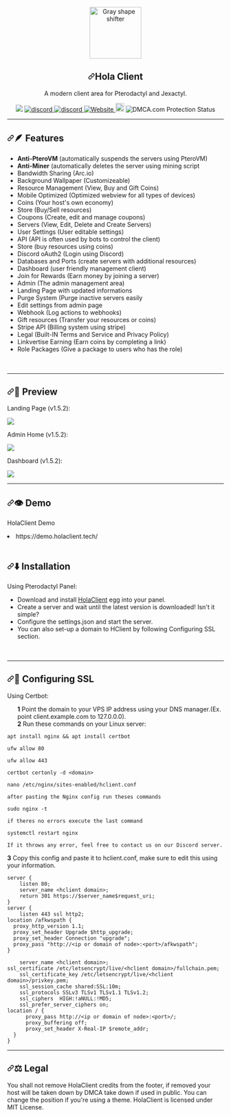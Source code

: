 <link href="https://fonts.googleapis.com/css?family=Poppins:300,400,500,600,700,800,900" rel="stylesheet">
   <div data-target="readme-toc.content" class="Box-body px-5 pb-5">
            <article class="markdown-body entry-content container-lg" itemprop="text"><p align="center" dir="auto"><a href="https://github.com/CR072/HolaClient"><img src="https://media.discordapp.net/attachments/1074689223250153513/1081090224408510575/hsw.png" alt="Gray shape shifter" height="120" data-animated-image="" data-canonical-src="https://media.discordapp.net/attachments/984837636457918465/1000014634012647464/giphy.gif" style="max-width: 100%;"></a></p>
<h1 align="center" tabindex="-1" dir="auto"><a class="anchor" aria-hidden="true" href=""><svg class="octicon octicon-link" viewBox="0 0 16 16" version="1.1" width="16" height="16" aria-hidden="true"><path d="m7.775 3.275 1.25-1.25a3.5 3.5 0 1 1 4.95 4.95l-2.5 2.5a3.5 3.5 0 0 1-4.95 0 .751.751 0 0 1 .018-1.042.751.751 0 0 1 1.042-.018 1.998 1.998 0 0 0 2.83 0l2.5-2.5a2.002 2.002 0 0 0-2.83-2.83l-1.25 1.25a.751.751 0 0 1-1.042-.018.751.751 0 0 1-.018-1.042Zm-4.69 9.64a1.998 1.998 0 0 0 2.83 0l1.25-1.25a.751.751 0 0 1 1.042.018.751.751 0 0 1 .018 1.042l-1.25 1.25a3.5 3.5 0 1 1-4.95-4.95l2.5-2.5a3.5 3.5 0 0 1 4.95 0 .751.751 0 0 1-.018 1.042.751.751 0 0 1-1.042.018 1.998 1.998 0 0 0-2.83 0l-2.5 2.5a1.998 1.998 0 0 0 0 2.83Z"></path></svg></a>Hola Client</h1>
<p align="center" dir="auto">A modern client area for Pterodactyl and Jexactyl.</p>
               <p align="center">
<a><img src="https://img.shields.io/github/downloads/CR072/HolaClient/total"/>
<a href="https://discord.gg/CvqRH9TrYK"><img src="https://img.shields.io/discord/1038719273658499072?color=blue&label=Discord&logo=HolaClient&logoColor=blue" alt="discord" />
<a href="https://discord.gg/Dms5dsmVAs"><img src="https://img.shields.io/discord/977112336873697310?color=blue&label=Holasmp&logoColor=blue" alt="discord" />
<a href="https://holaclient.tech/docs"><img alt="Website" src="https://img.shields.io/website?down_color=lightred&down_message=Offline&label=Docs&up_color=green&up_message=Online&url=https%3A%2F%2Fholaclient.tech%2F">
<a  href="https://github.com/CR072/HolaClient/stargazers"><img src="https://img.shields.io/github/stars/CR072/HolaClient?label=%E2%AD%90" height="20"/></a>
<a title="DMCA.com Protection Status" class="dmca-badge"> <img src ="https://images.dmca.com/Badges/dmca_protected_sml_120l.png?ID=e9d599e3-a4a0-4254-a47c-2c7767465532"  alt="DMCA.com Protection Status" /></a>
<hr>
<h2 tabindex="-1" dir="auto"><a id="user-content-star-what-features-" class="anchor" aria-hidden="true" href="#star-what-features-"><svg class="octicon octicon-link" viewBox="0 0 16 16" version="1.1" width="16" height="16" aria-hidden="true"><path d="m7.775 3.275 1.25-1.25a3.5 3.5 0 1 1 4.95 4.95l-2.5 2.5a3.5 3.5 0 0 1-4.95 0 .751.751 0 0 1 .018-1.042.751.751 0 0 1 1.042-.018 1.998 1.998 0 0 0 2.83 0l2.5-2.5a2.002 2.002 0 0 0-2.83-2.83l-1.25 1.25a.751.751 0 0 1-1.042-.018.751.751 0 0 1-.018-1.042Zm-4.69 9.64a1.998 1.998 0 0 0 2.83 0l1.25-1.25a.751.751 0 0 1 1.042.018.751.751 0 0 1 .018 1.042l-1.25 1.25a3.5 3.5 0 1 1-4.95-4.95l2.5-2.5a3.5 3.5 0 0 1 4.95 0 .751.751 0 0 1-.018 1.042.751.751 0 0 1-1.042.018 1.998 1.998 0 0 0-2.83 0l-2.5 2.5a1.998 1.998 0 0 0 0 2.83Z"></path></svg></a><g-emoji class="g-emoji" alias="star" fallback-src="https://github.githubassets.com/images/icons/emoji/unicode/2b50.png">🪶</g-emoji> Features</h2>
<ul dir="auto">
<li><b>Anti-PteroVM</b> (automatically suspends the servers using PteroVM)</li>
<li><b>Anti-Miner</b> (automatically deletes the server using mining script</li>
<li>Bandwidth Sharing (Arc.io)</li>
<li>Background Wallpaper (Customizeable)</li>
<li>Resource Management (View, Buy and Gift Coins)</li>
<li>Mobile Optimized (Optimized webview for all types of devices)</li>
<li>Coins (Your host's own economy)</li>
<li>Store (Buy/Sell resources)</li>
<li>Coupons (Create, edit and manage coupons)</li>
<li>Servers (View, Edit, Delete and Create Servers)</li>
<li>User Settings (User editable settings)</li>
<li>API (API is often used by bots to control the client)</li>
<li>Store (buy resources using coins)</li>
<li>Discord oAuth2 (Login using Discord)</li>
<li>Databases and Ports (create servers with additional resources)</li>
<li>Dashboard (user friendly management client)</li>
<li>Join for Rewards (Earn money by joining a server)</li>
<li>Admin (The admin management area)</li>
<li>Landing Page with updated informations</li>
<li>Purge System (Purge inactive servers easily</li>
<li>Edit settings from admin page</li>
<li>Webhook (Log actions to webhooks)</li>
<li>Gift resources (Transfer your resources or coins)</li>
<li>Stripe API (Billing system using stripe)</li>
<li>Legal (Built-IN Terms and Service and Privacy Policy)</li>
<li>Linkvertise Earning (Earn coins by completing a link)</li>
<li>Role Packages (Give a package to users who has the role)
<br><br><br></li>
</ul>
<hr>
   <h2 tabindex="-1" dir="auto"><a id="user-content-zap--fast-implementation" class="anchor" aria-hidden="true" href="#zap--fast-implementation"><svg class="octicon octicon-link" viewBox="0 0 16 16" version="1.1" width="16" height="16" aria-hidden="true"><path d="m7.775 3.275 1.25-1.25a3.5 3.5 0 1 1 4.95 4.95l-2.5 2.5a3.5 3.5 0 0 1-4.95 0 .751.751 0 0 1 .018-1.042.751.751 0 0 1 1.042-.018 1.998 1.998 0 0 0 2.83 0l2.5-2.5a2.002 2.002 0 0 0-2.83-2.83l-1.25 1.25a.751.751 0 0 1-1.042-.018.751.751 0 0 1-.018-1.042Zm-4.69 9.64a1.998 1.998 0 0 0 2.83 0l1.25-1.25a.751.751 0 0 1 1.042.018.751.751 0 0 1 .018 1.042l-1.25 1.25a3.5 3.5 0 1 1-4.95-4.95l2.5-2.5a3.5 3.5 0 0 1 4.95 0 .751.751 0 0 1-.018 1.042.751.751 0 0 1-1.042.018 1.998 1.998 0 0 0-2.83 0l-2.5 2.5a1.998 1.998 0 0 0 0 2.83Z"></path></svg></a><g-emoji class="g-emoji" alias="zap" fallback-src="https://github.githubassets.com/images/icons/emoji/unicode/26a1.png">👀</g-emoji>  Preview</h2>
<p dir="auto">Landing Page (v1.5.2):</p>
<img src="https://media.discordapp.net/attachments/1082636619804323860/1105976516346662933/image.png">
<br/>
<p dir="auto">Admin Home (v1.5.2):</p>
<img src="https://media.discordapp.net/attachments/1082636619804323860/1105974686338257037/image.png">
<br/>
<p dir="auto">Dashboard (v1.5.2):</p>
<img src="https://media.discordapp.net/attachments/1082636619804323860/1105976030814011453/image.png">
<br/>
<hr>
   <h2 tabindex="-1" dir="auto"><a id="user-content-zap--fast-implementation" class="anchor" aria-hidden="true" href=""><svg class="octicon octicon-link" viewBox="0 0 16 16" version="1.1" width="16" height="16" aria-hidden="true"><path d="m7.775 3.275 1.25-1.25a3.5 3.5 0 1 1 4.95 4.95l-2.5 2.5a3.5 3.5 0 0 1-4.95 0 .751.751 0 0 1 .018-1.042.751.751 0 0 1 1.042-.018 1.998 1.998 0 0 0 2.83 0l2.5-2.5a2.002 2.002 0 0 0-2.83-2.83l-1.25 1.25a.751.751 0 0 1-1.042-.018.751.751 0 0 1-.018-1.042Zm-4.69 9.64a1.998 1.998 0 0 0 2.83 0l1.25-1.25a.751.751 0 0 1 1.042.018.751.751 0 0 1 .018 1.042l-1.25 1.25a3.5 3.5 0 1 1-4.95-4.95l2.5-2.5a3.5 3.5 0 0 1 4.95 0 .751.751 0 0 1-.018 1.042.751.751 0 0 1-1.042.018 1.998 1.998 0 0 0-2.83 0l-2.5 2.5a1.998 1.998 0 0 0 0 2.83Z"></path></svg></a><g-emoji class="g-emoji" alias="zap" fallback-src="https://github.githubassets.com/images/icons/emoji/unicode/26a1.png">👁️</g-emoji>  Demo</h2>
<p dir="auto">HolaClient Demo</p>
   <li> https://demo.holaclient.tech/ </li>
   <br></hr>
<h2 tabindex="-1" dir="auto"><a id="user-content-zap--fast-implementation" class="anchor" aria-hidden="true" href="#zap--fast-implementation"><svg class="octicon octicon-link" viewBox="0 0 16 16" version="1.1" width="16" height="16" aria-hidden="true"><path d="m7.775 3.275 1.25-1.25a3.5 3.5 0 1 1 4.95 4.95l-2.5 2.5a3.5 3.5 0 0 1-4.95 0 .751.751 0 0 1 .018-1.042.751.751 0 0 1 1.042-.018 1.998 1.998 0 0 0 2.83 0l2.5-2.5a2.002 2.002 0 0 0-2.83-2.83l-1.25 1.25a.751.751 0 0 1-1.042-.018.751.751 0 0 1-.018-1.042Zm-4.69 9.64a1.998 1.998 0 0 0 2.83 0l1.25-1.25a.751.751 0 0 1 1.042.018.751.751 0 0 1 .018 1.042l-1.25 1.25a3.5 3.5 0 1 1-4.95-4.95l2.5-2.5a3.5 3.5 0 0 1 4.95 0 .751.751 0 0 1-.018 1.042.751.751 0 0 1-1.042.018 1.998 1.998 0 0 0-2.83 0l-2.5 2.5a1.998 1.998 0 0 0 0 2.83Z"></path></svg></a><g-emoji class="g-emoji" alias="zap" fallback-src="https://github.githubassets.com/images/icons/emoji/unicode/26a1.png">⬇️</g-emoji>  Installation</h2>
<p dir="auto">Using Pterodactyl Panel:</p>
<ul dir="auto">
   <li>Download and install <a href="https://github.com/ItzBenoitXD/holaclient-installer">HolaClient</a> egg into your panel.</li>
<li>Create a server and wait until the latest version is downloaded! Isn't it simple?</li>
<li>Configure the settings.json and start the server.</li>   
<li>You can also set-up a domain to HClient by following Configuring SSL section.
<br><br><br></li>
</ul>
               <hr>
               <h2 tabindex="-1" dir="auto"><a id="user-content-zap--fast-implementation" class="anchor" aria-hidden="true" href="#zap--fast-implementation"><svg class="octicon octicon-link" viewBox="0 0 16 16" version="1.1" width="16" height="16" aria-hidden="true"><path d="m7.775 3.275 1.25-1.25a3.5 3.5 0 1 1 4.95 4.95l-2.5 2.5a3.5 3.5 0 0 1-4.95 0 .751.751 0 0 1 .018-1.042.751.751 0 0 1 1.042-.018 1.998 1.998 0 0 0 2.83 0l2.5-2.5a2.002 2.002 0 0 0-2.83-2.83l-1.25 1.25a.751.751 0 0 1-1.042-.018.751.751 0 0 1-.018-1.042Zm-4.69 9.64a1.998 1.998 0 0 0 2.83 0l1.25-1.25a.751.751 0 0 1 1.042.018.751.751 0 0 1 .018 1.042l-1.25 1.25a3.5 3.5 0 1 1-4.95-4.95l2.5-2.5a3.5 3.5 0 0 1 4.95 0 .751.751 0 0 1-.018 1.042.751.751 0 0 1-1.042.018 1.998 1.998 0 0 0-2.83 0l-2.5 2.5a1.998 1.998 0 0 0 0 2.83Z"></path></svg></a><g-emoji class="g-emoji" alias="zap" fallback-src="https://github.githubassets.com/images/icons/emoji/unicode/26a1.png">💠</g-emoji>  Configuring SSL</h2>
<p dir="auto">Using Certbot:</p>
<ul dir="auto">

<strong>1</strong>  Point the domain to your VPS IP address using your DNS manager.(Ex. point client.example.com to 127.0.0.0).
   <br>
<strong>2</strong>  Run these commands on your Linux server:
   </ul>

    apt install nginx && apt install certbot
   
    ufw allow 80
   
    ufw allow 443
   
    certbot certonly -d <domain>
   
    nano /etc/nginx/sites-enabled/hclient.conf
    
    after pasting the Nginx config run theses commands
    
    sudo nginx -t
   
    if theres no errors execute the last command
   
    systemctl restart nginx
    
    If it throws any error, feel free to contact us on our Discord server.
               
<strong>3</strong>  Copy this config and paste it to hclient.conf, make sure to edit this using your information.
```Nginx
server {
    listen 80;
    server_name <hclient domain>;
    return 301 https://$server_name$request_uri;
}
server {
    listen 443 ssl http2;
location /afkwspath {
  proxy_http_version 1.1;
  proxy_set_header Upgrade $http_upgrade;
  proxy_set_header Connection "upgrade";
  proxy_pass "http://<ip or domain of node>:<port>/afkwspath";
}

    server_name <hclient domain>;
ssl_certificate /etc/letsencrypt/live/<hclient domain>/fullchain.pem;
    ssl_certificate_key /etc/letsencrypt/live/<hclient domain>/privkey.pem;
    ssl_session_cache shared:SSL:10m;
    ssl_protocols SSLv3 TLSv1 TLSv1.1 TLSv1.2;
    ssl_ciphers  HIGH:!aNULL:!MD5;
    ssl_prefer_server_ciphers on;
location / {
      proxy_pass http://<ip or domain of node>:<port>/;
      proxy_buffering off;
      proxy_set_header X-Real-IP $remote_addr;
  }
}
```
<hr>               
<h2 tabindex="-1" dir="auto"><a id="user-content-zap--fast-implementation" class="anchor" aria-hidden="true" href="#zap--fast-implementation"><svg class="octicon octicon-link" viewBox="0 0 16 16" version="1.1" width="16" height="16" aria-hidden="true"><path d="m7.775 3.275 1.25-1.25a3.5 3.5 0 1 1 4.95 4.95l-2.5 2.5a3.5 3.5 0 0 1-4.95 0 .751.751 0 0 1 .018-1.042.751.751 0 0 1 1.042-.018 1.998 1.998 0 0 0 2.83 0l2.5-2.5a2.002 2.002 0 0 0-2.83-2.83l-1.25 1.25a.751.751 0 0 1-1.042-.018.751.751 0 0 1-.018-1.042Zm-4.69 9.64a1.998 1.998 0 0 0 2.83 0l1.25-1.25a.751.751 0 0 1 1.042.018.751.751 0 0 1 .018 1.042l-1.25 1.25a3.5 3.5 0 1 1-4.95-4.95l2.5-2.5a3.5 3.5 0 0 1 4.95 0 .751.751 0 0 1-.018 1.042.751.751 0 0 1-1.042.018 1.998 1.998 0 0 0-2.83 0l-2.5 2.5a1.998 1.998 0 0 0 0 2.83Z"></path></svg></a><g-emoji class="g-emoji" alias="zap" fallback-src="https://github.githubassets.com/images/icons/emoji/unicode/26a1.png">⚖️</g-emoji>  Legal</h2>
<p dir="auto">You shall not remove HolaClient credits from the footer, if removed your host will be taken down by DMCA take down if used in public. You can change the position if you're using a theme. HolaClient is licensed under MIT License.</p>
